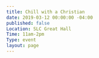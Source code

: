 ```yaml
---
title: Chill with a Christian
date: 2019-03-12 00:00:00 -04:00
published: false
Location: SLC Great Hall
Time: 11am-2pm
Type: event
layout: page
---
```


